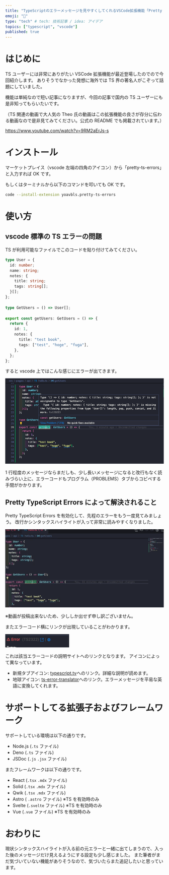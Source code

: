 ```yaml
---
title: "TypeScriptのエラーメッセージを見やすくしてくれるVSCode拡張機能「Pretty TypeScript Errors」の紹介"
emoji: "🎀"
type: "tech" # tech: 技術記事 / idea: アイデア
topics: ["typescript", "vscode"]
published: true
---
```


# はじめに

TS ユーザーには非常にありがたい VSCode 拡張機能が最近登場したのでので今回紹介します。
ありそうでなかった発想に海外では TS 界の著名人がこぞって話題にしていました。

機能は単純なので短い記事になりますが、今回の記事で国内の TS ユーザーにも是非知ってもらいたいです。

（TS 関連の動画で大人気の Theo 氏の動画はこの拡張機能の良さが存分に伝わる動画なので是非見てみてください。公式の README でも掲載されています。）

https://www.youtube.com/watch?v=9RM2aErJs-s

# インストール

マーケットプレイス（vscode 左端の四角のアイコン）から「pretty-ts-errors」と入力すれば OK です。

もしくはターミナルから以下のコマンドを叩いても OK です。

```bash
code --install-extension yoavbls.pretty-ts-errors
```

# 使い方

## vscode 標準の TS エラーの問題

TS が利用可能なファイルでこのコードを貼り付けてみてください。

```ts
type User = {
  id: number;
  name: string;
  notes: {
    title: string;
    tags: string[];
  }[];
};

type GetUsers = () => User[];

export const getUsers: GetUsers = () => {
  return {
    id: 1,
    notes: {
      title: "test book",
      tags: ["test", "hoge", "fuga"],
    },
  };
};
```

すると vscode 上ではこんな感じにエラーが出てきます。

![](/images/unpretty-ts-error.png)

1 行程度のメッセージならまだしも、少し長いメッセージになると改行もなく読みづらい上に、エラーコードもプログラム（PROBLEMS）タブからコピペする手間がかかります。

## Pretty TypeScript Errors によって解決されること

Pretty TypeScript Errors を有効化して、先程のエラーをもう一度見てみましょう。
改行かシンタックスハイライトが入って非常に読みやすくなりました。

![](/images/pretty-ts-error.gif)

※動画が投稿出来ないため、少ししか出せず申し訳ございません。

またエラーコード横にリンクが出現していることがわかります。

![](/images/pretty-ts-error-icons.png)

これは該当エラーコードの説明サイトへのリンクとなります。
アイコンによって異なっています。

- 新規タブアイコン: [typescript.tv](http://typescript.tv/)へのリンク。詳細な説明が読めます。
- 地球アイコン: [ts-error-translator](https://ts-error-translator.vercel.app/)へのリンク。エラーメッセージを平易な英語に変換してくれます。

# サポートしてる拡張子およびフレームワーク

サポートしている環境は以下の通りです。

- Node.js (`.ts` ファイル)
- Deno (`.ts` ファイル)
- JSDoc (`.js` `.jsx` ファイル)

またフレームワークは以下の通りです。

- React (`.tsx` `.mdx` ファイル)
- Solid (`.tsx` `.mdx` ファイル)
- Qwik (`.tsx` `.mdx` ファイル)
- Astro ( `.astro` ファイル) ※TS を有効時のみ
- Svelte (`.svelte` ファイル) ※TS を有効時のみ
- Vue (`.vue` ファイル) ※TS を有効時のみ

# おわりに

現状シンタックスハイライトが入る前の元エラーと一緒に出てしまうので、入った後のメッセージだけ見えるようにする設定も少し感じました。
また筆者がまだ気づいていない機能がありそうなので、気づいたらまた追記したいと思っています。
